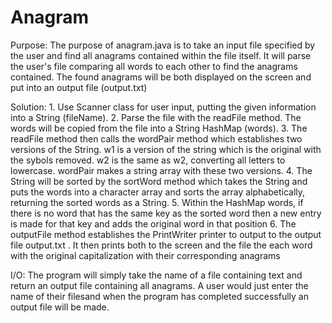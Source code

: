 # Anagram

Purpose: 
The purpose of anagram.java is to take an input file specified by the user and 
find all anagrams contained within the file itself. It will parse the user's file 
comparing all words to each other to find the anagrams contained. The found anagrams 
will be both displayed on the screen and put into an output file (output.txt) 

Solution: 
    1. Use Scanner class for user input, putting the given information into a String (fileName). 
    2. Parse the file with the readFile method. The words will be copied from the file into a String HashMap (words).
		3. The readFile method then calls the wordPair method which establishes two versions of the String. w1 is a version 
		   of the string which is the original with the sybols removed. w2 is the same as w2, converting all letters to 
			 lowercase. wordPair makes a string array with these two versions. 
		4. The String will be sorted by the sortWord method which takes the String and puts the words into a character 
		   array and sorts the array alphabetically, returning the sorted words as a String. 
		5. Within the HashMap words, if there is no word that has the same key as the sorted word then a new entry is 
		   made for that key and adds the original word in that position 
		6. The outputFile method establishes the PrintWriter printer to output to the output file output.txt . It then 
		   prints both to the screen and the file the each word with the original capitalization with their corresponding 
			 anagrams 
		
I/O: 
The program will simply take the name of a file containing text and return an output file 
containing all anagrams. A user would just enter the name of their filesand when the program 
has completed successfully an output file will be made.
